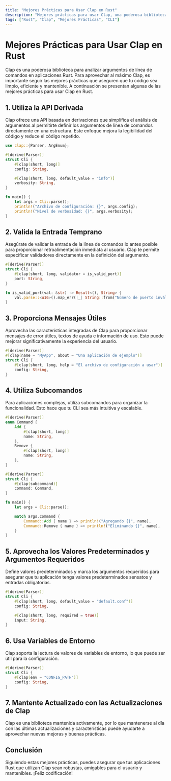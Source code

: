 ```yaml
---
title: "Mejores Prácticas para Usar Clap en Rust"
description: "Mejores prácticas para usar Clap, una poderosa biblioteca para el análisis de argumentos de línea de comandos en aplicaciones Rust: API derivada, validación de entrada, mensajes útiles, subcomandos, valores predeterminados, variables de entorno."
tags: ["Rust", "Clap", "Mejores Prácticas", "CLI"]
---
```


# Mejores Prácticas para Usar Clap en Rust

Clap es una poderosa biblioteca para analizar argumentos de línea de comandos en aplicaciones Rust. Para aprovechar al máximo Clap, es importante seguir las mejores prácticas que aseguren que tu código sea limpio, eficiente y mantenible. A continuación se presentan algunas de las mejores prácticas para usar Clap en Rust.

## 1. **Utiliza la API Derivada**
Clap ofrece una API basada en derivaciones que simplifica el análisis de argumentos al permitirte definir los argumentos de línea de comandos directamente en una estructura. Este enfoque mejora la legibilidad del código y reduce el código repetido.

```rust
use clap::{Parser, ArgEnum};

#[derive(Parser)]
struct Cli {
    #[clap(short, long)]
    config: String,

    #[clap(short, long, default_value = "info")]
    verbosity: String,
}

fn main() {
    let args = Cli::parse();
    println!("Archivo de configuración: {}", args.config);
    println!("Nivel de verbosidad: {}", args.verbosity);
}
```

## 2. **Valida la Entrada Temprano**
Asegúrate de validar la entrada de la línea de comandos lo antes posible para proporcionar retroalimentación inmediata al usuario. Clap te permite especificar validadores directamente en la definición del argumento.

```rust
#[derive(Parser)]
struct Cli {
    #[clap(short, long, validator = is_valid_port)]
    port: String,
}

fn is_valid_port(val: &str) -> Result<(), String> {
    val.parse::<u16>().map_err(|_| String::from("Número de puerto inválido"))
}
```

## 3. **Proporciona Mensajes Útiles**
Aprovecha las características integradas de Clap para proporcionar mensajes de error útiles, textos de ayuda e información de uso. Esto puede mejorar significativamente la experiencia del usuario.

```rust
#[derive(Parser)]
#[clap(name = "MyApp", about = "Una aplicación de ejemplo")]
struct Cli {
    #[clap(short, long, help = "El archivo de configuración a usar")]
    config: String,
}
```

## 4. **Utiliza Subcomandos**
Para aplicaciones complejas, utiliza subcomandos para organizar la funcionalidad. Esto hace que tu CLI sea más intuitiva y escalable.

```rust
#[derive(Parser)]
enum Command {
    Add {
        #[clap(short, long)]
        name: String,
    },
    Remove {
        #[clap(short, long)]
        name: String,
    },
}

#[derive(Parser)]
struct Cli {
    #[clap(subcommand)]
    command: Command,
}

fn main() {
    let args = Cli::parse();

    match args.command {
        Command::Add { name } => println!("Agregando {}", name),
        Command::Remove { name } => println!("Eliminando {}", name),
    }
}
```

## 5. **Aprovecha los Valores Predeterminados y Argumentos Requeridos**
Define valores predeterminados y marca los argumentos requeridos para asegurar que tu aplicación tenga valores predeterminados sensatos y entradas obligatorias.

```rust
#[derive(Parser)]
struct Cli {
    #[clap(short, long, default_value = "default.conf")]
    config: String,

    #[clap(short, long, required = true)]
    input: String,
}
```

## 6. **Usa Variables de Entorno**
Clap soporta la lectura de valores de variables de entorno, lo que puede ser útil para la configuración.

```rust
#[derive(Parser)]
struct Cli {
    #[clap(env = "CONFIG_PATH")]
    config: String,
}
```

## 7. **Mantente Actualizado con las Actualizaciones de Clap**
Clap es una biblioteca mantenida activamente, por lo que mantenerse al día con las últimas actualizaciones y características puede ayudarte a aprovechar nuevas mejoras y buenas prácticas.

## Conclusión
Siguiendo estas mejores prácticas, puedes asegurar que tus aplicaciones Rust que utilizan Clap sean robustas, amigables para el usuario y mantenibles. ¡Feliz codificación!